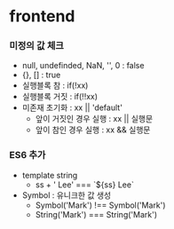 # frontend

### 미정의 값 체크 
  + null, undefinded, NaN, '', 0  : false
  + {}, [] : true
  + 실행블록 참 : if(!xx)  
  + 실행블록 거짓 : if(!!xx)
  + 미존재 초기화 : xx || 'default'
    + 앞이 거짓인 경우 실행 : xx || 실행문
    + 앞이 참인 경우 실행 : xx && 실행문
### ES6 추가
  + template string
    + ss + ' Lee' === \`${ss} Lee\`
  + Symbol : 유니크한 값 생성  
    + Symbol('Mark') !== Symbol('Mark')   
    + String('Mark') === String('Mark')
